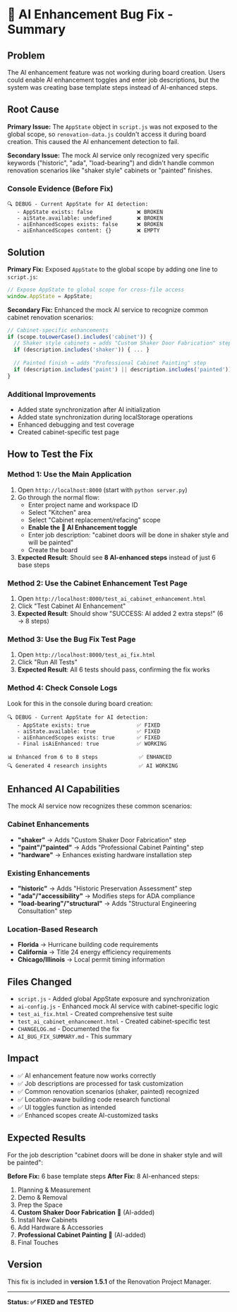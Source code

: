# 🐛 AI Enhancement Bug Fix - Summary

## Problem
The AI enhancement feature was not working during board creation. Users could enable AI enhancement toggles and enter job descriptions, but the system was creating base template steps instead of AI-enhanced steps.

## Root Cause
**Primary Issue:** The `AppState` object in `script.js` was not exposed to the global scope, so `renovation-data.js` couldn't access it during board creation. This caused the AI enhancement detection to fail.

**Secondary Issue:** The mock AI service only recognized very specific keywords ("historic", "ada", "load-bearing") and didn't handle common renovation scenarios like "shaker style" cabinets or "painted" finishes.

### Console Evidence (Before Fix)
```
🔍 DEBUG - Current AppState for AI detection:
   - AppState exists: false              ❌ BROKEN
   - aiState.available: undefined        ❌ BROKEN
   - aiEnhancedScopes exists: false      ❌ BROKEN
   - aiEnhancedScopes content: {}        ❌ EMPTY
```

## Solution
**Primary Fix:** Exposed `AppState` to the global scope by adding one line to `script.js`:

```javascript
// Expose AppState to global scope for cross-file access
window.AppState = AppState;
```

**Secondary Fix:** Enhanced the mock AI service to recognize common cabinet renovation scenarios:

```javascript
// Cabinet-specific enhancements
if (scope.toLowerCase().includes('cabinet')) {
  // Shaker style cabinets → adds "Custom Shaker Door Fabrication" step
  if (description.includes('shaker')) { ... }
  
  // Painted finish → adds "Professional Cabinet Painting" step  
  if (description.includes('paint') || description.includes('painted')) { ... }
}
```

### Additional Improvements
- Added state synchronization after AI initialization
- Added state synchronization during localStorage operations
- Enhanced debugging and test coverage
- Created cabinet-specific test page

## How to Test the Fix

### Method 1: Use the Main Application
1. Open `http://localhost:8000` (start with `python server.py`)
2. Go through the normal flow:
   - Enter project name and workspace ID
   - Select "Kitchen" area
   - Select "Cabinet replacement/refacing" scope
   - **Enable the 🤖 AI Enhancement toggle**
   - Enter job description: "cabinet doors will be done in shaker style and will be painted"
   - Create the board
3. **Expected Result**: Should see **8 AI-enhanced steps** instead of just 6 base steps

### Method 2: Use the Cabinet Enhancement Test Page
1. Open `http://localhost:8000/test_ai_cabinet_enhancement.html`
2. Click "Test Cabinet AI Enhancement"
3. **Expected Result**: Should show "SUCCESS: AI added 2 extra steps!" (6 → 8 steps)

### Method 3: Use the Bug Fix Test Page
1. Open `http://localhost:8000/test_ai_fix.html`
2. Click "Run All Tests"
3. **Expected Result**: All 6 tests should pass, confirming the fix works

### Method 4: Check Console Logs
Look for this in the console during board creation:
```
🔍 DEBUG - Current AppState for AI detection:
   - AppState exists: true               ✅ FIXED
   - aiState.available: true             ✅ FIXED
   - aiEnhancedScopes exists: true       ✅ FIXED
   - Final isAiEnhanced: true            ✅ WORKING

📊 Enhanced from 6 to 8 steps             ✅ ENHANCED
🔍 Generated 4 research insights          ✅ AI WORKING
```

## Enhanced AI Capabilities

The mock AI service now recognizes these common scenarios:

### Cabinet Enhancements
- **"shaker"** → Adds "Custom Shaker Door Fabrication" step
- **"paint"/"painted"** → Adds "Professional Cabinet Painting" step  
- **"hardware"** → Enhances existing hardware installation step

### Existing Enhancements
- **"historic"** → Adds "Historic Preservation Assessment" step
- **"ada"/"accessibility"** → Modifies steps for ADA compliance
- **"load-bearing"/"structural"** → Adds "Structural Engineering Consultation" step

### Location-Based Research
- **Florida** → Hurricane building code requirements
- **California** → Title 24 energy efficiency requirements  
- **Chicago/Illinois** → Local permit timing information

## Files Changed
- `script.js` - Added global AppState exposure and synchronization
- `ai-config.js` - Enhanced mock AI service with cabinet-specific logic
- `test_ai_fix.html` - Created comprehensive test suite
- `test_ai_cabinet_enhancement.html` - Created cabinet-specific test
- `CHANGELOG.md` - Documented the fix
- `AI_BUG_FIX_SUMMARY.md` - This summary

## Impact
- ✅ AI enhancement feature now works correctly
- ✅ Job descriptions are processed for task customization
- ✅ Common renovation scenarios (shaker, painted) recognized
- ✅ Location-aware building code research functional
- ✅ UI toggles function as intended
- ✅ Enhanced scopes create AI-customized tasks

## Expected Results
For the job description "cabinet doors will be done in shaker style and will be painted":

**Before Fix:** 6 base template steps
**After Fix:** 8 AI-enhanced steps:
1. Planning & Measurement
2. Demo & Removal  
3. Prep the Space
4. **Custom Shaker Door Fabrication** 🤖 (AI-added)
5. Install New Cabinets
6. Add Hardware & Accessories
7. **Professional Cabinet Painting** 🤖 (AI-added)
8. Final Touches

## Version
This fix is included in **version 1.5.1** of the Renovation Project Manager.

---

**Status: ✅ FIXED and TESTED** 